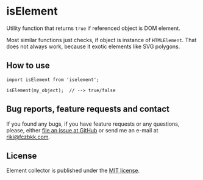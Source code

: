 # isElement

Utility function that returns `true` if referenced object is DOM element.

Most similar functions just checks, if object is instance of `HTMLElement`. That does not always work, because it exotic elements like SVG polygons.

## How to use

```
import isElement from 'iselement';

isElement(my_object);  // --> true/false
```

## Bug reports, feature requests and contact

If you found any bugs, if you have feature requests or any questions, please, either [file an issue at GitHub](https://github.com/fczbkk/is-element/issues) or send me an e-mail at [riki@fczbkk.com](mailto:riki@fczbkk.com).

## License

Element collector is published under the [MIT license](https://github.com/fczbkk/is-element/blob/master/LICENSE).